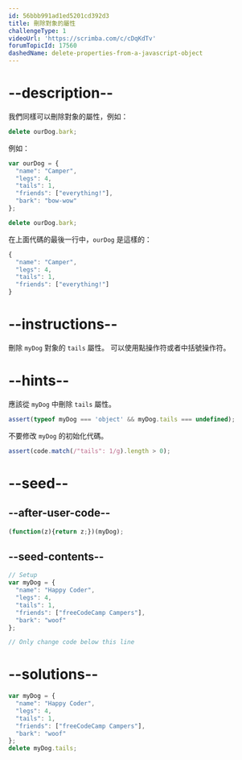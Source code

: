 ```yaml
---
id: 56bbb991ad1ed5201cd392d3
title: 刪除對象的屬性
challengeType: 1
videoUrl: 'https://scrimba.com/c/cDqKdTv'
forumTopicId: 17560
dashedName: delete-properties-from-a-javascript-object
---
```


# --description--

我們同樣可以刪除對象的屬性，例如：

```js
delete ourDog.bark;
```

例如：

```js
var ourDog = {
  "name": "Camper",
  "legs": 4,
  "tails": 1,
  "friends": ["everything!"],
  "bark": "bow-wow"
};

delete ourDog.bark;
```

在上面代碼的最後一行中，`ourDog` 是這樣的：

```js
{
  "name": "Camper",
  "legs": 4,
  "tails": 1,
  "friends": ["everything!"]
}
```

# --instructions--

刪除 `myDog` 對象的 `tails` 屬性。 可以使用點操作符或者中括號操作符。

# --hints--

應該從 `myDog` 中刪除 `tails` 屬性。

```js
assert(typeof myDog === 'object' && myDog.tails === undefined);
```

不要修改 `myDog` 的初始化代碼。

```js
assert(code.match(/"tails": 1/g).length > 0);
```

# --seed--

## --after-user-code--

```js
(function(z){return z;})(myDog);
```

## --seed-contents--

```js
// Setup
var myDog = {
  "name": "Happy Coder",
  "legs": 4,
  "tails": 1,
  "friends": ["freeCodeCamp Campers"],
  "bark": "woof"
};

// Only change code below this line
```

# --solutions--

```js
var myDog = {
  "name": "Happy Coder",
  "legs": 4,
  "tails": 1,
  "friends": ["freeCodeCamp Campers"],
  "bark": "woof"
};
delete myDog.tails;
```
